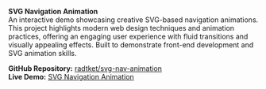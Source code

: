 **SVG Navigation Animation**  
An interactive demo showcasing creative SVG-based navigation animations. This project highlights modern web design techniques and animation practices, offering an engaging user experience with fluid transitions and visually appealing effects. Built to demonstrate front-end development and SVG animation skills.

**GitHub Repository:** [radtket/svg-nav-animation](https://github.com/radtket/svg-nav-animation)  
**Live Demo:** [SVG Navigation Animation](https://radtket.github.io/svg-nav-animation/)
